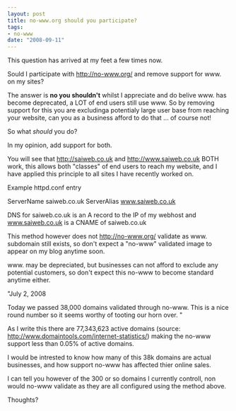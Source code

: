 ```yaml
--- 
layout: post
title: no-www.org should you participate?
tags: 
- no-www
date: "2008-09-11"
---
```

This question has arrived at my feet a few times now.

Sould I participate with http://no-www.org/ and remove support for www. on my sites?

The answer is <b>no you shouldn't</b> whilst I appreciate and do belive www. has become deprecated, a LOT of end users still use www. So by removing support for this you are excludinga potentialy large user base from reaching your website, can you as a business afford to do that ... of course not!

So what _should_ you do?

In my opinion, add support for both.

You will see that http://saiweb.co.uk and http://www.saiweb.co.uk BOTH work, this allows both "classes" of end users to reach my website, and I have applied this principle to all sites I have recently worked on.

Example httpd.conf entry

ServerName saiweb.co.uk
ServerAlias www.saiweb.co.uk

DNS for saiweb.co.uk is an A record to the IP of my webhost and www.saiweb.co.uk is a CNAME of saiweb.co.uk

This method however does not http://no-www.org/ validate as www. subdomain still exists, so don't expect a "no-www" validated image to appear on my blog anytime soon.

www. may be depreciated, but businesses can not afford to exclude any potential customers, so don't expect this no-www to become standard anytime either.

"July 2, 2008

Today we passed 38,000 domains validated through no-www. This is a nice round number so it seems worthy of tooting our horn over. "

As I write this there are 77,343,623 active domains (source: <a href="http://www.domaintools.com/internet-statistics/">http://www.domaintools.com/internet-statistics/</a>) making the no-www support less than 0.05% of active domains.

I would be intrested to know how many of this 38k domains are actual businesses, and how support no-www has affected thier online sales.

I can tell you however of the 300 or so domains I currently controll, non would no-www validate as they are all configured using the method above.

Thoughts?
